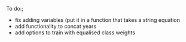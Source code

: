 To do:;

* fix adding variables (put it in a function that takes a string equation
* add functionality to concat years
* add options to train with equalised class weights
